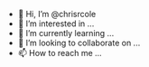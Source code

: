 - 👋 Hi, I’m @chrisrcole
- 👀 I’m interested in ...
- 🌱 I’m currently learning ...
- 💞️ I’m looking to collaborate on ...
- 📫 How to reach me ...

<!---
chrisrcole/chrisrcole is a ✨ special ✨ repository because its `README.md` (this file) appears on your GitHub profile.
You can click the Preview link to take a look at your changes.
--->
